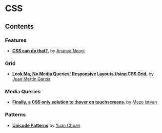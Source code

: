 # CSS

## Contents

### Features

- **[CSS can do that?](https://dev.to/ananyaneogi/css-can-do-that-18g7)**, by [Ananya Neogi](https://dev.to/ananyaneogi)

### Grid

- **[Look Ma, No Media Queries! Responsive Layouts Using CSS Grid](https://css-tricks.com/look-ma-no-media-queries-responsive-layouts-using-css-grid/)**, by [Juan Martín García](https://css-tricks.com/author/juangarcia/)

### Media Queries

- **[Finally, a CSS only solution to :hover on touchscreens](https://medium.com/@mezoistvan/finally-a-css-only-solution-to-hover-on-touchscreens-c498af39c31c)**, by [Mezo Istvan](https://medium.com/@mezoistvan)

### Patterns

- **[Unicode Patterns](https://yuanchuan.name/2018/05/06/unicode-patterns.html)** by [Yuan Chuan](https://yuanchuan.name/)
